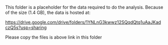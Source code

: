 This folder is a placeholder for the data required to do the analysis.
Because of the size (1.4 GB), the data is hosted at:

https://drive.google.com/drive/folders/1YNLnG3kwwz12SQqdQtq1uAaJKadczQ5s?usp=sharing

Please copy the files is above link in this folder
